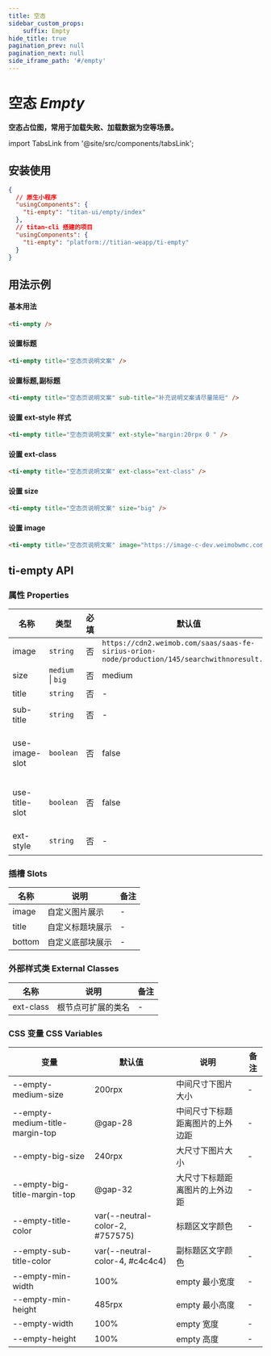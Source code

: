 ```yaml
---
title: 空态
sidebar_custom_props: 
    suffix: Empty
hide_title: true
pagination_prev: null
pagination_next: null
side_iframe_path: '#/empty'
---
```



# 空态 *Empty*
**空态占位图，常用于加载失败、加载数据为空等场景。**


import TabsLink from '@site/src/components/tabsLink';

<TabsLink id="ti-empty-api" />

## 安装使用

```json showLineNumbers
{
  // 原生小程序
  "usingComponents": {
    "ti-empty": "titan-ui/empty/index"
  },
  // titan-cli 搭建的项目
  "usingComponents": {
    "ti-empty": "platform://titian-weapp/ti-empty"
  }
}
```

## 用法示例

#### 基本用法

```html showLineNumbers
<ti-empty />
```

#### 设置标题

```html showLineNumbers
<ti-empty title="空态页说明文案" />
```

#### 设置标题,副标题

```html showLineNumbers
<ti-empty title="空态页说明文案" sub-title="补充说明文案请尽量简短" />
```

#### 设置 ext-style 样式

```html showLineNumbers
<ti-empty title="空态页说明文案" ext-style="margin:20rpx 0 " />
```


#### 设置 ext-class

```html showLineNumbers
<ti-empty title="空态页说明文案" ext-class="ext-class" />
```


#### 设置 size

```html showLineNumbers
<ti-empty title="空态页说明文案" size="big" />
```

#### 设置 image

```html showLineNumbers
<ti-empty title="空态页说明文案" image="https://image-c-dev.weimobwmc.com/qa-On6X/8b97cd488593474ba4a8ccaa3c1a493f.png" />
```

## ti-empty API

### 属性 **Properties**

| 名称         | 类型              | 必填 | 默认值                                                                                         | 说明                | 备注 |
| ------------ | ----------------- | ---- | ---------------------------------------------------------------------------------------------- | ------------------- | ---- |
| image        | `string`          | 否   | `https://cdn2.weimob.com/saas/saas-fe-sirius-orion-node/production/145/searchwithnoresult.png` | 图片网址            |      |
| size         | `medium` \| `big` | 否   | medium                                                                                         | 尺寸                |      |
| title        | `string`          | 否   | -                                                                                              | 标题                | -    |
| sub-title     | `string`          | 否   | -                                                                                              | 副标题              | -    |
| use-image-slot | `boolean`         | 否   | false                                                                                          | 是否启用 image 插槽 | -    |
| use-title-slot | `boolean`         | 否   | false                                                                                          | 是否启用 title 插槽 | -    |
| ext-style     | `string`          | 否   | -                                                                                              | 容器样式            | -    |

### 插槽 **Slots**

| 名称   | 说明             | 备注 |
| ------ | ---------------- | ---- |
| image  | 自定义图片展示   | -    |
| title  | 自定义标题块展示 | -    |
| bottom | 自定义底部块展示 | -    |

### 外部样式类 **External Classes**

| 名称      | 说明               | 备注 |
| --------- | ------------------ | ---- |
| ext-class | 根节点可扩展的类名 | -    |

### CSS 变量 **CSS Variables**

| 变量                            | 默认值           | 说明                             | 备注 |
| ------------------------------- | ---------------- | -------------------------------- | ---- |
| --empty-medium-size             | 200rpx            | 中间尺寸下图片大小               | -    |
| --empty-medium-title-margin-top | @gap-28          | 中间尺寸下标题距离图片的上外边距 | -    |
| --empty-big-size                | 240rpx            | 大尺寸下图片大小                 | -    |
| --empty-big-title-margin-top    | @gap-32          | 大尺寸下标题距离图片的上外边距   | -    |
| --empty-title-color             | var(--neutral-color-2, #757575) | 标题区文字颜色                   | -    |
| --empty-sub-title-color         | var(--neutral-color-4, #c4c4c4) | 副标题区文字颜色                 | -    |
| --empty-min-width               | 100%             | empty 最小宽度                   | -    |
| --empty-min-height              | 485rpx            | empty 最小高度                   | -    |
| --empty-width                   | 100%             | empty 宽度                       | -    |
| --empty-height                  | 100%             | empty 高度                       | -    |
